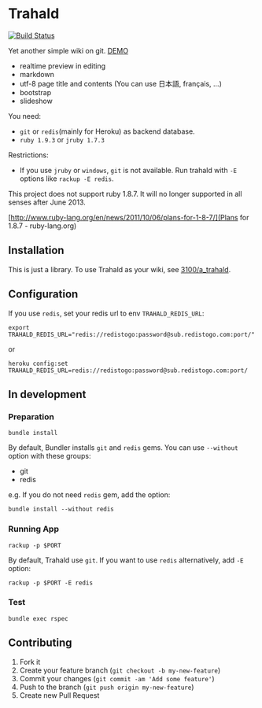 # Trahald

[![Build Status](https://travis-ci.org/3100/trahald.png?branch=master)](https://travis-ci.org/3100/trahald)

Yet another simple wiki on git. [DEMO](http://trahald.herokuapp.com/home)

* realtime preview in editing
* markdown
* utf-8 page title and contents (You can use 日本語, français, ...)
* bootstrap
* slideshow

You need:

* `git` or `redis`(mainly for Heroku) as backend database.
* `ruby 1.9.3` or `jruby 1.7.3`

Restrictions:

* If you use `jruby` or `windows`, `git` is not available. Run trahald with `-E` options like `rackup -E redis`.

This project does not support ruby 1.8.7.
It will no longer supported in all senses after June 2013.

[http://www.ruby-lang.org/en/news/2011/10/06/plans-for-1-8-7/](Plans for 1.8.7 - ruby-lang.org)

## Installation

This is just a library.
To use Trahald as your wiki, see [3100/a_trahald](https://github.com/3100/a_trahald).

## Configuration

If you use `redis`, set your redis url to env `TRAHALD_REDIS_URL`:

    export TRAHALD_REDIS_URL="redis://redistogo:password@sub.redistogo.com:port/"

or

    heroku config:set TRAHALD_REDIS_URL=redis://redistogo:password@sub.redistogo.com:port/

## In development

### Preparation

```
bundle install
```

By default, Bundler installs `git` and `redis` gems. You can use `--without` option with these groups:

* git
* redis

e.g. If you do not need `redis` gem, add the option:

```
bundle install --without redis
```

### Running App

```
rackup -p $PORT
```

By default, Trahald use `git`. If you want to use `redis` alternatively, add `-E` option:

```
rackup -p $PORT -E redis
```

### Test

```
bundle exec rspec
```

## Contributing

1. Fork it
2. Create your feature branch (`git checkout -b my-new-feature`)
3. Commit your changes (`git commit -am 'Add some feature'`)
4. Push to the branch (`git push origin my-new-feature`)
5. Create new Pull Request
